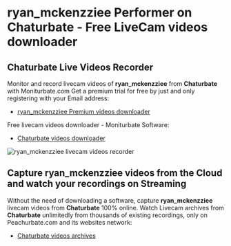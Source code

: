 # ryan_mckenzziee Performer on Chaturbate - Free LiveCam videos downloader

## Chaturbate Live Videos Recorder

Monitor and record livecam videos of **ryan_mckenzziee** from **Chaturbate** with Moniturbate.com
Get a premium trial for free by just and only registering with your Email address:
* [ryan_mckenzziee Premium videos downloader](https://moniturbate.com/request-demo-licence-key.html)

Free livecam videos downloader - Moniturbate Software:
* [Chaturbate videos downloader](https://moniturbate.com/moniturbate-download-software.html)

![ryan_mckenzziee livecam videos recorder](https://peachurnet.com/templates/moniturbate-software.png)


## Capture ryan_mckenzziee videos from the Cloud and watch your recordings on Streaming

Without the need of downloading a software, capture **ryan_mckenzziee** livecam videos from **Chaturbate** 100% online.
Watch Livecam archives from **Chaturbate** unlimitedly from thousands of existing recordings, only on Peachurbate.com and its websites network:
* [Chaturbate videos archives](https://peachurnet.com/)